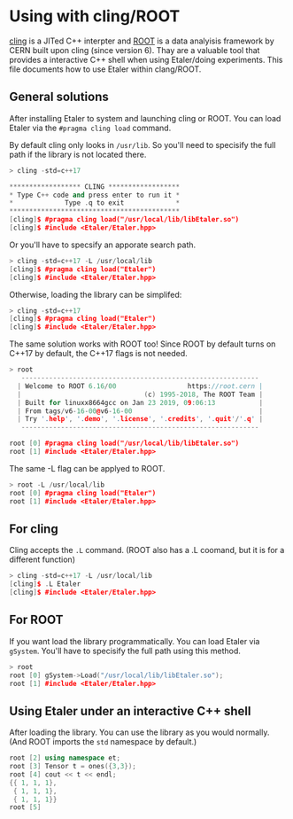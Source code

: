 # Using with cling/ROOT

[cling](https://root.cern.ch/cling) is a JITed C++ interpter and [ROOT](https://root.cern.ch/) is a data analyisis framework by CERN built upon cling (since version 6). Thay are a valuable tool that provides a interactive C++ shell when using Etaler/doing experiments. This file documents how to use Etaler within clang/ROOT.

## General solutions

After installing Etaler to system and launching cling or ROOT. You can load Etaler via the `#pragma cling load` command.

By default cling only looks in `/usr/lib`. So you'll need to specisify the full path if the library is not located there.

```c++
> cling -std=c++17

****************** CLING ******************
* Type C++ code and press enter to run it *
*             Type .q to exit             *
*******************************************
[cling]$ #pragma cling load("/usr/local/lib/libEtaler.so")
[cling]$ #include <Etaler/Etaler.hpp>
```

Or you'll have to specsify an apporate search path.
```c++
> cling -std=c++17 -L /usr/local/lib
[cling]$ #pragma cling load("Etaler")
[cling]$ #include <Etaler/Etaler.hpp>
```

Otherwise, loading the library can be simplifed:
```c++
> cling -std=c++17
[cling]$ #pragma cling load("Etaler")
[cling]$ #include <Etaler/Etaler.hpp>
```

The same solution works with ROOT too! Since ROOT by default turns on C++17 by default, the C++17 flags is not needed.
```c++
> root
   ------------------------------------------------------------
  | Welcome to ROOT 6.16/00                  https://root.cern |
  |                               (c) 1995-2018, The ROOT Team |
  | Built for linuxx8664gcc on Jan 23 2019, 09:06:13           |
  | From tags/v6-16-00@v6-16-00                                |
  | Try '.help', '.demo', '.license', '.credits', '.quit'/'.q' |
   ------------------------------------------------------------

root [0] #pragma cling load("/usr/local/lib/libEtaler.so")
root [1] #include <Etaler/Etaler.hpp>
```

The same -L flag can be applyed to ROOT.

```c++
> root -L /usr/local/lib
root [0] #pragma cling load("Etaler")
root [1] #include <Etaler/Etaler.hpp>
```

## For cling
Cling accepts the `.L` command. (ROOT also has a .L coomand, but it is for a different function)
```c++
> cling -std=c++17 -L /usr/local/lib
[cling]$ .L Etaler
[cling]$ #include <Etaler/Etaler.hpp>
```

## For ROOT

If you want load the library programmatically. You can load Etaler via `gSystem`. You'll have to specisify the full path using this method.

```c++
> root
root [0] gSystem->Load("/usr/local/lib/libEtaler.so");
root [1] #include <Etaler/Etaler.hpp>
```

## Using Etaler under an interactive C++ shell

After loading the library. You can use the library as you would normally. (And ROOT imports the `std` namespace by default.)

```c++
root [2] using namespace et;
root [3] Tensor t = ones({3,3});
root [4] cout << t << endl;
{{ 1, 1, 1},
 { 1, 1, 1},
 { 1, 1, 1}}
root [5]
```